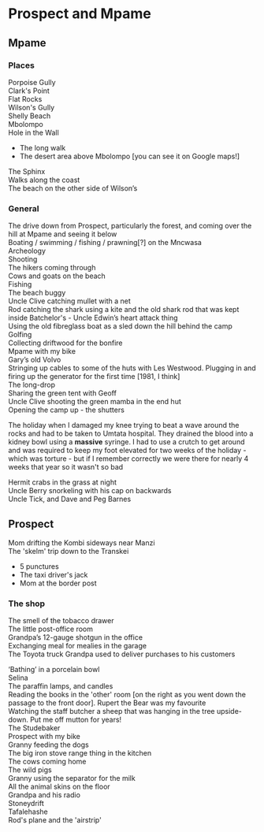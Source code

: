 # Prospect and Mpame


## Mpame


### Places

Porpoise Gully  
Clark's Point  
Flat Rocks  
Wilson's Gully  
Shelly Beach  
Mbolompo  
Hole in the Wall  
* The long walk  
* The desert area above Mbolompo [you can see it on Google maps!]

The Sphinx  
Walks along the coast  
The beach on the other side of Wilson’s  


### General

The drive down from Prospect, particularly the forest, and coming over the hill at Mpame and seeing it below  
Boating / swimming / fishing / prawning[?] on the Mncwasa  
Archeology  
Shooting  
The hikers coming through  
Cows and goats on the beach  
Fishing  
The beach buggy  
Uncle Clive catching mullet with a net  
Rod catching the shark using a kite and the old shark rod that was kept inside Batchelor's - Uncle Edwin’s heart attack thing  
Using the old fibreglass boat as a sled down the hill behind the camp  
Golfing  
Collecting driftwood for the bonfire  
Mpame with my bike  
Gary’s old Volvo  
Stringing up cables to some of the huts with Les Westwood. Plugging in and firing up the generator for the first time [1981, I think]  
The long-drop  
Sharing the green tent with Geoff  
Uncle Clive shooting the green mamba in the end hut  
Opening the camp up - the shutters  

The holiday when I damaged my knee trying to beat a wave around the rocks and had to be taken to Umtata hospital. They drained the blood into a kidney bowl using a **massive** syringe. I had to use a crutch to get around and was required to keep my foot elevated for two weeks of the holiday - which was torture - but if I remember correctly we were there for nearly 4 weeks that year so it wasn't so bad  

Hermit crabs in the grass at night  
Uncle Berry snorkeling with his cap on backwards  
Uncle Tick, and Dave and Peg Barnes  

## Prospect

Mom drifting the Kombi sideways near Manzi  
The 'skelm' trip down to the Transkei 

* 5 punctures  
* The taxi driver's jack  
* Mom at the border post 

### The shop  
The smell of the tobacco drawer  
The little post-office room  
Grandpa’s 12-gauge shotgun in the office  
Exchanging meal for mealies in the garage  
The Toyota truck Grandpa used to deliver purchases to his customers  

‘Bathing’ in a porcelain bowl  
Selina  
The paraffin lamps, and candles  
Reading the books in the 'other' room [on the right as you went down the passage to the front door]. Rupert the Bear was my favourite  
Watching the staff butcher a sheep that was hanging in the tree upside-down. Put me off mutton for years!  
The Studebaker  
Prospect with my bike  
Granny feeding the dogs  
The big iron stove range thing in the kitchen  
The cows coming home  
The wild pigs  
Granny using the separator for the milk  
All the animal skins on the floor  
Grandpa and his radio  
Stoneydrift  
Tafalehashe  
Rod's plane and the 'airstrip'  
